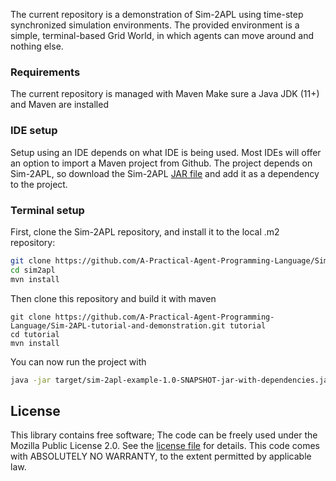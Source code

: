 The current repository is a demonstration of Sim-2APL using time-step synchronized simulation environments.
The provided environment is a simple, terminal-based Grid World, in which agents can move around and nothing else.

### Requirements
The current repository is managed with Maven
Make sure a Java JDK (11+) and Maven are installed

### IDE setup
Setup using an IDE depends on what IDE is being used. Most IDEs will offer an option to import a Maven
project from Github. 
The project depends on Sim-2APL, so download the Sim-2APL
[JAR file](https://github.com/A-Practical-Agent-Programming-Language/Sim-2APL/releases/tag/v2.0.0)
and add it as a dependency to the project.

### Terminal setup
First, clone the Sim-2APL repository, and install it to the local .m2 repository:

```bash
git clone https://github.com/A-Practical-Agent-Programming-Language/Sim-2APL.git sim2apl
cd sim2apl
mvn install
```

Then clone this repository and build it with maven

```bashs
git clone https://github.com/A-Practical-Agent-Programming-Language/Sim-2APL-tutorial-and-demonstration.git tutorial
cd tutorial
mvn install
```

You can now run the project with

```bash
java -jar target/sim-2apl-example-1.0-SNAPSHOT-jar-with-dependencies.jar 
```

## License

This library contains free software; The code can be freely used under the Mozilla Public License 2.0. See the 
[license file](LICENSE) for details. 
This code comes with ABSOLUTELY NO WARRANTY, to the extent permitted by applicable law.